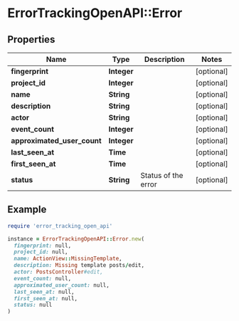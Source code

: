 # ErrorTrackingOpenAPI::Error

## Properties

| Name | Type | Description | Notes |
| ---- | ---- | ----------- | ----- |
| **fingerprint** | **Integer** |  | [optional] |
| **project_id** | **Integer** |  | [optional] |
| **name** | **String** |  | [optional] |
| **description** | **String** |  | [optional] |
| **actor** | **String** |  | [optional] |
| **event_count** | **Integer** |  | [optional] |
| **approximated_user_count** | **Integer** |  | [optional] |
| **last_seen_at** | **Time** |  | [optional] |
| **first_seen_at** | **Time** |  | [optional] |
| **status** | **String** | Status of the error | [optional] |

## Example

```ruby
require 'error_tracking_open_api'

instance = ErrorTrackingOpenAPI::Error.new(
  fingerprint: null,
  project_id: null,
  name: ActionView::MissingTemplate,
  description: Missing template posts/edit,
  actor: PostsController#edit,
  event_count: null,
  approximated_user_count: null,
  last_seen_at: null,
  first_seen_at: null,
  status: null
)
```

